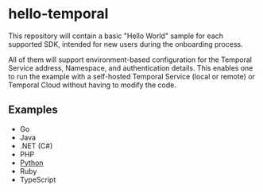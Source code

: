 # hello-temporal
This repository will contain a basic "Hello World" sample for each
supported SDK, intended for new users during the onboarding process.

All of them will support environment-based configuration for the
Temporal Service address, Namespace, and authentication details. This
enables one to run the example with a self-hosted Temporal Service
(local or remote) or Temporal Cloud without having to modify the code.

## Examples

 * Go
 * Java
 * .NET (C#)
 * PHP
 * [Python](python/README.md)
 * Ruby
 * TypeScript

